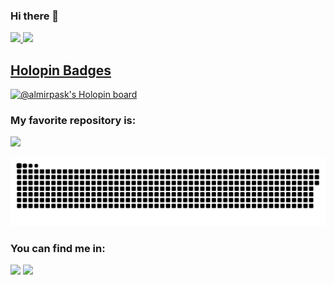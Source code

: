 ### Hi there 👋

<div>
  <a href="https://github.com/almirpask">
  <img height="180em" src="https://github-readme-stats.vercel.app/api?username=almirpask&show_icons=true&theme=tokyonight&include_all_commits=true&count_private=true"/>
  <img height="180em" src="https://github-readme-stats.vercel.app/api/top-langs/?username=almirpask&layout=compact&langs_count=7&theme=tokyonight"/>
 
</div>
  
  
## Holopin Badges
[![@almirpask's Holopin board](https://holopin.io/api/user/board?user=almirpask)](https://holopin.io/@almirpask)

### My favorite repository is:

 <img height="180em" src="https://github-readme-stats.vercel.app/api/pin/?username=almirpask&repo=Ruby-Action-RPG"/>

![Snake animation](https://github.com/almirpask/almirpask/blob/output/github-contribution-grid-snake.svg)
### You can find me in:


<div> 
  <a href = "mailto:almirsantos7@gmail.com"><img src="https://img.shields.io/badge/-Gmail-%23333?style=for-the-badge&logo=gmail&logoColor=white" target="_blank"></a>
  <a href="https://www.linkedin.com/in/almir-santos-51950a97/" target="_blank"><img src="https://img.shields.io/badge/-LinkedIn-%230077B5?style=for-the-badge&logo=linkedin&logoColor=white" target="_blank"></a> 
</div>

